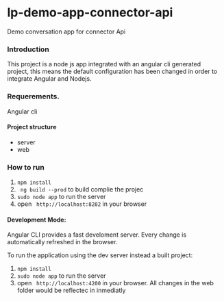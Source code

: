 # lp-demo-app-connector-api
Demo conversation app  for connector Api 
### Introduction
This project is a node js app integrated with an angular cli generated project, this means the default configuration has been changed in order to integrate Angular and Nodejs.
### Requerements. 
Angular cli 
#### Project structure
- server
- web
### How to run
1. ```npm install```
2. ``` ng build --prod```  to build complie the projec
3. ``sudo node app`` to run the server
4. open ``` http://localhost:8282``` in your browser

#### Development Mode:

Angular CLI provides a fast develoment server. Every change is automatically refreshed in the browser.

To run the application using the dev server instead a built project:

1. ```npm install```
2. ``sudo node app`` to run the server
4. open ``` http://localhost:4200``` in your browser. All changes in the web folder would be reflectec in inmediatly
